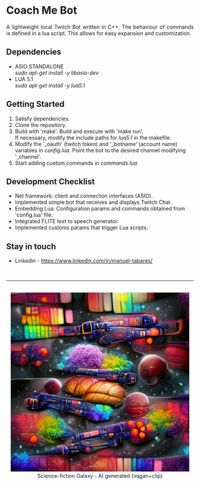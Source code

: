 # Coach Me Bot

<p align="justify">
A lightweight local Twitch Bot written in C++. The behaviour of commands is defined in a lua script. This allows for easy expansion and customization.
</p>
 
## Dependencies

 - ASIO STANDALONE  
*sudo apt-get install -y libasio-dev*  
 - LUA 5.1  
*sudo apt-get install -y lua5.1* 

## Getting Started

1) Satisfy dependencies.  
2) Clone the repository.  
3) Build with 'make'. Build and execute with 'make run'.  
  If necessary, modify the include paths for *lua5.1* in the makefile.  
4) Modify the '_oauth' (twitch token) and '_botname' (account name) variables in *config.lua*. Point the bot to the     desired channel modifying '_channel'.  
5) Start adding custom commands in *commands.lua*  
 
## Development Checklist

+ Net framework: client and connection interfaces (ASIO).
+ Implemented simple bot that receives and displays Twitch Chat.
+ Embedding Lua: Configuration params and commands obtained from 'config.lua' file.
+ Integrated FLITE text to speech generator.
+ Implemented customs params that trigger Lua scripts.

## Stay in touch

+ Linkedin - https://www.linkedin.com/in/manuel-tabares/

<br><hr>
<p align="center">
  <br> <img width="480" height="480" src="media/science-fiction-galaxy-ai.jpg">
  <br> Science-fiction Galaxy - AI generated (vqgan+clip)
</p>

